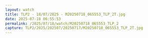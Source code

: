 ```yaml
---
layout: watch
title: TLP2 - 18/07/2025 - M20250718_065553_TLP_2T.jpg
date: 2025-07-18 06:55:53
permalink: /2025/07/18/watch/M20250718_065553_TLP_2
capture: TLP2/2025/202507/20250717/M20250718_065553_TLP_2T.jpg
---
```

